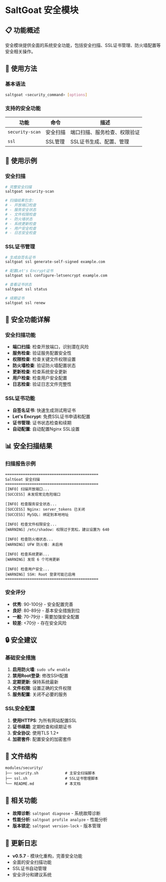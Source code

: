 # SaltGoat 安全模块

## 📋 功能概述

安全模块提供全面的系统安全功能，包括安全扫描、SSL证书管理、防火墙配置等安全相关操作。

## 🚀 使用方法

### 基本语法
```bash
saltgoat <security_command> [options]
```

### 支持的安全功能

| 功能 | 命令 | 描述 |
|------|------|------|
| `security-scan` | 安全扫描 | 端口扫描、服务检查、权限验证 |
| `ssl` | SSL管理 | SSL证书生成、配置、管理 |

## 📖 使用示例

### 安全扫描
```bash
# 完整安全扫描
saltgoat security-scan

# 扫描结果包含:
# - 开放端口检查
# - 服务安全状态
# - 文件权限检查
# - 防火墙状态
# - 系统更新检查
# - 用户安全检查
# - 日志安全检查
```

### SSL证书管理
```bash
# 生成自签名证书
saltgoat ssl generate-self-signed example.com

# 配置Let's Encrypt证书
saltgoat ssl configure-letsencrypt example.com

# 查看证书状态
saltgoat ssl status

# 续期证书
saltgoat ssl renew
```

## 🔧 安全功能详解

### 安全扫描功能
- **端口扫描**: 检查开放端口，识别潜在风险
- **服务检查**: 验证服务配置安全性
- **权限检查**: 检查关键文件权限设置
- **防火墙检查**: 验证防火墙配置状态
- **更新检查**: 检查系统安全更新
- **用户检查**: 检查用户安全配置
- **日志检查**: 验证日志文件完整性

### SSL证书功能
- **自签名证书**: 快速生成测试用证书
- **Let's Encrypt**: 免费SSL证书申请和配置
- **证书管理**: 证书状态检查和续期
- **自动配置**: 自动配置Nginx SSL设置

## 📊 安全扫描结果

### 扫描报告示例
```
==========================================
SaltGoat 安全扫描
==========================================
[INFO] 扫描开放端口...
[SUCCESS] 未发现常见危险端口

[INFO] 检查服务安全状态...
[SUCCESS] Nginx: server_tokens 已关闭
[SUCCESS] MySQL: 绑定到本地地址

[INFO] 检查文件权限安全...
[WARNING] /etc/shadow: 权限过于宽松，建议设置为 640

[INFO] 检查防火墙状态...
[WARNING] UFW 防火墙: 未启用

[INFO] 检查系统更新...
[WARNING] 发现 6 个可用更新

[INFO] 检查用户安全...
[WARNING] SSH: Root 登录可能已启用
==========================================
```

### 安全评分
- **优秀**: 90-100分 - 安全配置完善
- **良好**: 80-89分 - 基本安全措施到位
- **一般**: 70-79分 - 需要加强安全配置
- **较差**: <70分 - 存在安全风险

## 🔒 安全建议

### 基础安全措施
1. **启用防火墙**: `sudo ufw enable`
2. **禁用Root登录**: 修改SSH配置
3. **定期更新**: 保持系统最新
4. **文件权限**: 设置正确的文件权限
5. **服务配置**: 关闭不必要的服务

### SSL安全配置
1. **使用HTTPS**: 为所有网站配置SSL
2. **证书续期**: 定期检查和续期证书
3. **安全协议**: 使用TLS 1.2+
4. **加密套件**: 配置安全的加密套件

## 📁 文件结构

```
modules/security/
├── security.sh            # 主安全扫描脚本
├── ssl.sh                 # SSL证书管理脚本
└── README.md              # 本文档
```

## 🔗 相关功能

- **故障诊断**: `saltgoat diagnose` - 系统故障诊断
- **性能分析**: `saltgoat profile analyze` - 性能分析
- **版本锁定**: `saltgoat version-lock` - 版本管理

## 📝 更新日志

- **v0.5.7** - 模块化重构，完善安全功能
- 全面的安全扫描功能
- SSL证书自动管理
- 安全评分和建议系统
